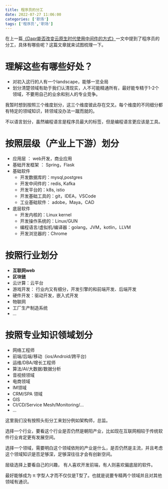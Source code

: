 ```yaml
---
title: 程序员的分工
date: 2022-07-27 11:06:00
categories: ['职场']
tags: ['程序员','职场']
---
```


在上一篇[《Dapr能否改变云原生时代使用中间件的方式》](/posts/2022/can-dapr-change-the-middleware-used-style/)一文中提到了程序员的分工，具体有哪些呢？这篇文章就来试图梳理一下。

# 理解这些有哪些好处？
* 对初入这行的人有一个landscape，能够一览全局
* 划分清楚领域有助于我们认清现实，人不可能精通所有，最好能专精于1-2个领域，不要用自己的业余和别人的专业竞争。

我暂时想到按照三个维度划分，这三个维度彼此存在交叉。每个维度的不同细分都有特定的领域知识，转领域没办法一蹴而就的。

不以语言划分，虽然编程语言是程序员最大的标签，但是编程语言更应该是工具。

# 按照层级（产业上下游）划分
* 应用层 ： web开发，商业应用
* 基础开发框架 ： Spring，Flask
* 基础软件
	* 开发数据库的：mysql,postgres
	* 开发中间件的：redis, Kafka
	* 开发平台的：k8s, istio
	* 开发基础工具的：git，IDEA，VSCode
	* 工业基础软件： adobe，Maya，CAD
* 底层软件
	* 开发内核的：Linux kernel
	* 开发操作系统的：Linux/GUN
	* 编程语言/虚拟机/编译器：golang，JVM，kotlin，LLVM
	* 开发浏览器的：Chrome

# 按照行业划分

* **互联网web**
* **区块链**
* 云计算：云平台
* 游戏开发： 行业内又有细分，开发引擎的和前端开发、后端开发
* 硬件开发：驱动开发，嵌入式开发
* 物联网
* 工厂生产制造系统
* ...

# 按照专业知识领域划分

* 网络工程师
* 前端/后端/移动（ios/Android/跨平台)
* 运维/DBA/增长工程师
* 算法/AI/大数据/数据分析
* 音视频领域
* 电商领域
* IM领域
* CRM/SPA 领域
* GIS
* CI/CD/Service Mesh/Monitoring/...
* ...



这里我们没有按照头衔分工来划分例如架构师，总监。

选择一个行业，要看这个行业是否仍然是朝阳产业，比如现在互联网相较于传统软件行业肯定更有发展空间。

选择一个领域，需要明白这个领域依附的产业是什么，是否仍然是主流，并且考虑这个领域知识是否足够深，足够深往往才会有创新空间。

层级选择上要看自己的兴趣， 有人喜欢开发前端，有人则喜欢偏底层的软件。

最好能够成为 π 字型人才而不仅仅是T型了。也就是说要专精两个领域并且对其他领域有通识。
